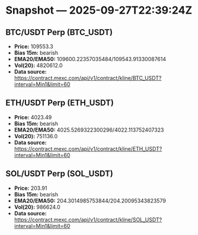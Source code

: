 # Snapshot — 2025-09-27T22:39:24Z

## BTC/USDT Perp (BTC_USDT)
- **Price:** 109553.3
- **Bias 15m:** bearish
- **EMA20/EMA50:** 109600.22357035484/109543.91330087614
- **Vol(20):** 4820612.0
- **Data source:** https://contract.mexc.com/api/v1/contract/kline/BTC_USDT?interval=Min1&limit=60

## ETH/USDT Perp (ETH_USDT)
- **Price:** 4023.49
- **Bias 15m:** bearish
- **EMA20/EMA50:** 4025.5269322300296/4022.113752407323
- **Vol(20):** 751136.0
- **Data source:** https://contract.mexc.com/api/v1/contract/kline/ETH_USDT?interval=Min1&limit=60

## SOL/USDT Perp (SOL_USDT)
- **Price:** 203.91
- **Bias 15m:** bearish
- **EMA20/EMA50:** 204.3014985753844/204.20095343823579
- **Vol(20):** 986624.0
- **Data source:** https://contract.mexc.com/api/v1/contract/kline/SOL_USDT?interval=Min1&limit=60
